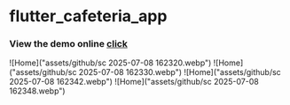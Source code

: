 # flutter_cafeteria_app

### View the demo online [click](https://flutter-cafeteria-app-web.netlify.app/)

![Home]("assets/github/sc 2025-07-08 162320.webp")
![Home]("assets/github/sc 2025-07-08 162330.webp")
![Home]("assets/github/sc 2025-07-08 162342.webp")
![Home]("assets/github/sc 2025-07-08 162348.webp")